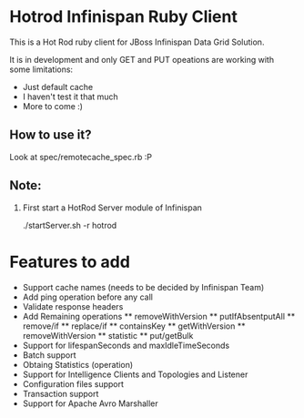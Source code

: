 # Hotrod Infinispan Ruby Client
This is a Hot Rod ruby client for JBoss Infinispan Data Grid Solution.

It is in development and only GET and PUT opeations are working with some limitations:
* Just default cache
* I haven't test it that much
* More to come :)

## How to use it?
Look at spec/remotecache_spec.rb :P

## Note:
1) First start a HotRod Server module of Infinispan

    ./startServer.sh -r hotrod

# Features to add
* Support cache names (needs to be decided by Infinispan Team)
* Add ping operation before any call
* Validate response headers
* Add Remaining operations
** removeWithVersion
** putIfAbsentputAll
** remove/if
** replace/if
** containsKey
** getWithVersion
** removeWithVersion
** statistic
** put/getBulk
* Support for  lifespanSeconds and maxIdleTimeSeconds
* Batch support
* Obtaing Statistics (operation)
* Support for Intelligence Clients and Topologies and Listener
* Configuration files support
* Transaction support
* Support for Apache Avro Marshaller 